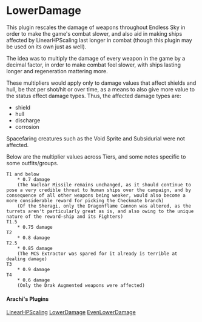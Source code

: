 # LowerDamage

This plugin rescales the damage of weapons throughout Endless Sky in order to make the game's combat slower, and also aid in making ships affected by LinearHPScaling last longer in combat (though this plugin may be used on its own just as well).

The idea was to multiply the damage of every weapon in the game by a decimal factor, in order to make combat feel slower, with ships lasting longer and regeneration mattering more.

These multipliers would apply only to damage values that affect shields and hull, be that per shot/hit or over time, as a means to also give more value to the status effect damage types. Thus, the affected damage types are:

- shield
- hull
- discharge
- corrosion

Spacefaring creatures such as the Void Sprite and Subsidurial were not affected.

Below are the multiplier values across Tiers, and some notes specific to some outfits/groups.

```
T1 and below
	* 0.7 damage
	(The Nuclear Missile remains unchanged, as it should continue to pose a very credible threat to human ships over the campaign, and by consequence of all other weapons being weaker, would also become a more considerable reward for picking the Checkmate branch)
	(Of the Sheragi, only the Dragonflame Cannon was altered, as the turrets aren't particularly great as is, and also owing to the unique nature of the reward-ship and its Fighters)
T1.5
	* 0.75 damage
T2
	* 0.8 damage
T2.5
	* 0.85 damage
	(The MCS Extractor was spared for it already is terrible at dealing damage)
T3
	* 0.9 damage
T4
	* 0.6 damage
	(Only the Drak Augmented weapons were affected)
```

#### Arachi's Plugins

[LinearHPScaling](https://github.com/Arachi-Lover/LinearHPScaling)
[LowerDamage](https://github.com/Arachi-Lover/LowerDamage)
[EvenLowerDamage](https://github.com/Arachi-Lover/EvenLowerDamage)
